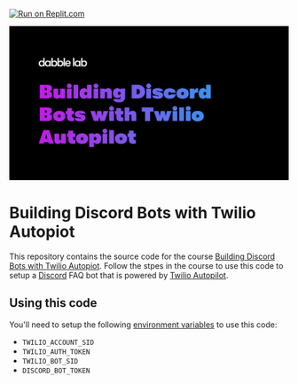 
[![Run on Replit.com](https://repl.it/badge/github/dabblelab/building-discord-bots-with-twilio-autopilot)](https://repl.it/github/dabblelab/building-discord-bots-with-twilio-autopilot)

![Cover Image](1408937-building-discord-bots-with-twilio-autopilot.png)

# Building Discord Bots with Twilio Autopiot

This repository contains the source code for the course [Building Discord Bots with Twilio Autopiot](https://learn.dabblelab.com/courses/building-discord-bots-with-twilio-autopilot). Follow the stpes in the course to use this code to setup a [Discord](https://discord.com) FAQ bot that is powered by [Twilio Autopilot](https://twilio.com/autopilot).

## Using this code

You'll need to setup the following [environment variables](https://www.twilio.com/blog/working-with-environment-variables-in-node-js-html) to use this code:

- `TWILIO_ACCOUNT_SID`
- `TWILIO_AUTH_TOKEN`
- `TWILIO_BOT_SID`
- `DISCORD_BOT_TOKEN`
